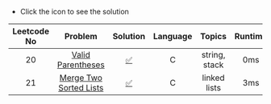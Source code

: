 * Click the icon to see the solution

|Leetcode No|Problem    |Solution   |Language|Topics|Runtime|Memory Usage|Time Submitted|
|:-----------:|:-----------:|:-----------:|:--------------:|:--------------:|:--------------:|:--------------:|:--------------:|
|20         |[Valid Parentheses](https://leetcode.com/problems/valid-parentheses/)|[✅](https://github.com/meteahmetyakar/leetcode-problems/blob/main/problems/2.Valid%20Parantheses/solution.c)|C|string, stack|0ms|6MB|07/04/2022|
|21|[Merge Two Sorted Lists](https://leetcode.com/problems/merge-two-sorted-lists/)|[✅](https://github.com/meteahmetyakar/leetcode-problems/tree/main/problems/3.Merge%20Two%20Sorted%20Lists/solution.c)|C|linked lists|3ms|6.2MB|07/05/2022|
